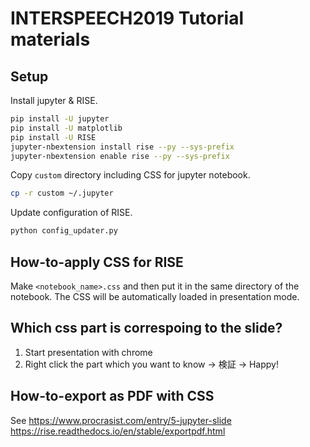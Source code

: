 # INTERSPEECH2019 Tutorial materials

## Setup

Install jupyter & RISE.

```bash
pip install -U jupyter
pip install -U matplotlib
pip install -U RISE
jupyter-nbextension install rise --py --sys-prefix
jupyter-nbextension enable rise --py --sys-prefix
```

Copy `custom` directory including CSS for jupyter notebook.

```bash
cp -r custom ~/.jupyter
```

Update configuration of RISE.

```bash
python config_updater.py
```

## How-to-apply CSS for RISE

Make `<notebook_name>.css` and then put it in the same directory of the notebook.
The CSS will be automatically loaded in presentation mode.

## Which css part is correspoing to the slide?

1. Start presentation with chrome
2. Right click the part which you want to know -> 検証 -> Happy!

## How-to-export as PDF with CSS

See https://www.procrasist.com/entry/5-jupyter-slide
https://rise.readthedocs.io/en/stable/exportpdf.html

